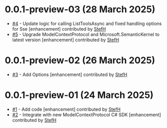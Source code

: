 # 0.0.1-preview-03 (28 March 2025)
- [#4](https://github.com/StefH/McpDotNet.Extensions.SemanticKernel/pull/4) - Update logic for calling ListToolsAsync and fixed handling options for Sse [enhancement] contributed by [StefH](https://github.com/StefH)
- [#5](https://github.com/StefH/McpDotNet.Extensions.SemanticKernel/pull/5) - Upgrade ModelContextProtocol and Microsoft.SemanticKernel to latest version [enhancement] contributed by [StefH](https://github.com/StefH)

# 0.0.1-preview-02 (26 March 2025)
- [#3](https://github.com/StefH/McpDotNet.Extensions.SemanticKernel/pull/3) - Add Options [enhancement] contributed by [StefH](https://github.com/StefH)

# 0.0.1-preview-01 (24 March 2025)
- [#1](https://github.com/StefH/McpDotNet.Extensions.SemanticKernel/pull/1) - Add code [enhancement] contributed by [StefH](https://github.com/StefH)
- [#2](https://github.com/StefH/McpDotNet.Extensions.SemanticKernel/pull/2) - Integrate with new ModelContextProtocol C# SDK [enhancement] contributed by [StefH](https://github.com/StefH)

